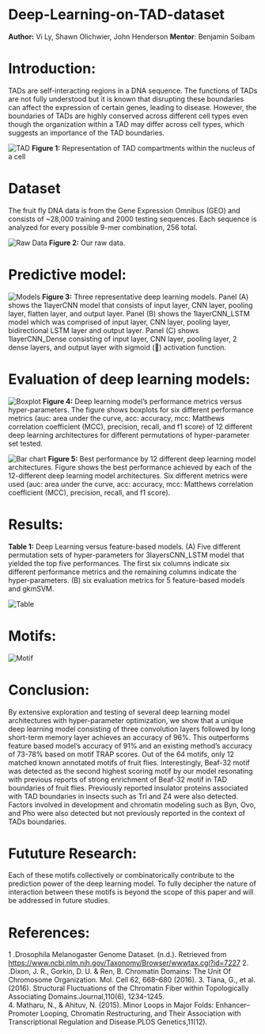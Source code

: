 # Deep-Learning-on-TAD-dataset

**Author:** Vi Ly, Shawn Olichwier, John Henderson
**Mentor**: Benjamin Soibam


# Introduction:
TADs are self-interacting regions in a DNA sequence. The functions of TADs are not fully understood but it is known that disrupting these boundaries can affect the expression of certain genes, leading to disease. However, the boundaries of TADs are highly conserved across different cell types even though the organization within a TAD may differ across cell types, which suggests an importance of the TAD boundaries. 

![TAD](https://github.com/vicely07/Deep-Learning-on-TAD-dataset/blob/master/Chart%20and%20Table/Picture9.png)
**Figure 1:** Representation of TAD compartments within the nucleus of a cell

# Dataset
The fruit fly DNA data is from the Gene Expression Omnibus (GEO) and consists of ~28,000 training and 2000 testing sequences. Each sequence is analyzed for every possible 9-mer combination, 256 total. 

![Raw Data](https://github.com/vicely07/Deep-Learning-on-TAD-dataset/blob/master/Chart%20and%20Table/Picture11.jpg)
**Figure 2:** Our raw data.

# Predictive model:
![Models](https://github.com/vicely07/Deep-Learning-on-TAD-dataset/blob/master/Chart%20and%20Table/Picture1.png)
**Figure 3:** Three representative deep learning models. Panel (A) shows the 1layerCNN model that consists of input layer, CNN layer, pooling layer, flatten layer, and output layer. Panel (B) shows the 1layerCNN_LSTM model which was comprised of input layer, CNN layer, pooling layer, bidirectional LSTM layer and output layer. Panel (C) shows 1layerCNN_Dense consisting of input layer, CNN layer, pooling layer, 2 dense layers, and output layer with sigmoid () activation function. 

# Evaluation of deep learning models:
![Boxplot](https://github.com/vicely07/Deep-Learning-on-TAD-dataset/blob/master/Chart%20and%20Table/Picture3.png)
**Figure 4:** Deep learning model’s performance metrics versus hyper-parameters. The figure shows boxplots for six different performance metrics (auc: area under the curve, acc: accuracy, mcc: Matthews correlation coefficient (MCC), precision, recall, and f1 score) of 12 different deep learning architectures for different permutations of hyper-parameter set tested. 

![Bar chart](https://github.com/vicely07/Deep-Learning-on-TAD-dataset/blob/master/Chart%20and%20Table/Picture2.png)
**Figure 5:** Best performance by 12 different deep learning model architectures. Figure shows the best performance achieved by each of the 12-different deep learning model architectures. Six different metrics were used (auc: area under the curve, acc: accuracy, mcc: Matthews correlation coefficient (MCC), precision, recall, and f1 score).


# Results:
**Table 1:** Deep Learning versus feature-based models. (A) Five different permutation sets of hyper-parameters for 3layersCNN_LSTM model that yielded the top five performances. The first six columns indicate six different performance metrics and the remaining columns indicate the hyper-parameters. (B) six evaluation metrics for 5 feature-based models and gkmSVM.

![Table](https://github.com/vicely07/Deep-Learning-on-TAD-dataset/blob/master/Chart%20and%20Table/Picture7.png)

# Motifs:

![Motif](https://github.com/vicely07/Deep-Learning-on-TAD-dataset/blob/master/Chart%20and%20Table/Picture10.png)

# Conclusion:
By extensive exploration and testing of several deep learning model architectures with hyper-parameter optimization, we show that a unique deep learning model consisting of three convolution layers followed by long short-term memory layer achieves an accuracy of 96%. This outperforms feature based model’s accuracy of 91% and an existing method’s accuracy of 73-78% based on motif TRAP scores. Out of the 64 motifs, only 12 matched known annotated motifs of fruit flies. Interestingly, Beaf-32 motif was detected as the second highest scoring motif by our model resonating with previous reports of strong enrichment of Beaf-32 motif in TAD boundaries of fruit flies. Previously reported insulator proteins associated with TAD boundaries in insects such as Trl and Z4 were also detected. Factors involved in development and chromatin modeling such as Byn, Ovo, and Pho were also detected but not previously reported in the context of TADs boundaries.

# Fututure Research:
Each of these motifs collectively or combinatorically contribute to the prediction power of the deep learning model. To fully decipher the nature of interaction between these motifs is beyond the scope of this paper and will be addressed in future studies.

# References:
1 .Drosophila Melanogaster Genome Dataset. (n.d.). Retrieved from https://www.ncbi.nlm.nih.gov/Taxonomy/Browser/wwwtax.cgi?id=7227
2. .Dixon, J. R., Gorkin, D. U. & Ren, B. Chromatin Domains: The Unit Of Chromosome Organization. Mol. Cell 62, 668–680 (2016).
3. Tiana, G., et al. (2016). Structural Fluctuations of the 	Chromatin Fiber within Topologically Associating Domains.Journal,110(6), 1234-1245. 	
4. Matharu, N., & Ahituv, N. (2015). Minor Loops in Major Folds: Enhancer–Promoter Looping, Chromatin Restructuring, and Their Association with Transcriptional Regulation and Disease.PLOS Genetics,11(12).







